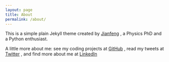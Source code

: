 ```yaml
---
layout: page
title: About
permalink: /about/
---
```


This is a simple plain Jekyll theme created by 
[Jianfeng](http://jianfeng.xyz)
, a Physics PhD and a Python enthusiast.

A little more about me: 
see my coding projects at [GitHub](https://github.com/mikkkee)
, read my tweets at [Twitter](https://twitter.com/wojiefu)
, and find more about me at [LinkedIn](https://sg.linkedin.com/in/wangjianfeng)
